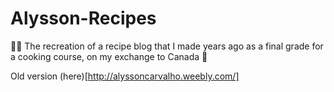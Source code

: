 # Alysson-Recipes
👩‍🍳 The recreation of a recipe blog that I made years ago as a final grade for a cooking course, on my exchange to Canada 🍪

Old version (here)[http://alyssoncarvalho.weebly.com/]
